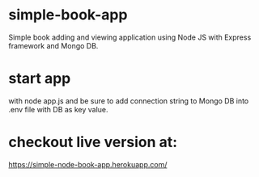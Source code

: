 # simple-book-app
Simple book adding and viewing application using Node JS with Express framework and Mongo DB.

# start app 
with node app.js and be sure to add connection string to Mongo DB into .env file with DB as key value.

# checkout live version at: 
https://simple-node-book-app.herokuapp.com/
